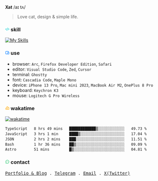 **Xat** /aɪ tʌ/

> Love cat, design & simple life.

### <img src="https://github.com/Xatloon/Xatloon/blob/main/MCSVG/code_line.svg?raw=true" alt="Skills" height="14px" width="14px" /> skill

[![My Skills](https://skillicons.dev/icons?i=figma,rust,ts,react,nextjs,vue,vite,nuxtjs,astro,tailwind&perline=10)](https://skillicons.dev)

### <img src="https://github.com/Xatloon/Xatloon/blob/main/MCSVG/device_line.svg?raw=true" alt="Use" height="14px" width="14px" /> use

- browser: `Arc`, `Firefox Developer Edition`, `Safari`
- editor: `Visual Studio Code`, `Zed`, `Cursor`
- terminal: `Ghostty`
- font: `Cascadia Code`, `Maple Mono`
- device: `iPhone 13 Pro`, `Mac mini 2023`, `MacBook Air M2`, `OnePlus 8 Pro`
- keyboard: `Keychron K3`
- mouse: `Logitech G Pro Wireless`

### <img src="https://github.com/Xatloon/Xatloon/blob/main/MCSVG/chart_bar_line.svg?raw=true" alt="WakaTime" height="14px" width="14px" /> wakatime 

[![wakatime](https://wakatime.com/badge/user/9663a00b-d845-4c8a-b13c-38d20391dbac.svg)](https://wakatime.com/@9663a00b-d845-4c8a-b13c-38d20391dbac)

<!--START_SECTION:waka-->

```txt
TypeScript   8 hrs 49 mins   ████████████▒░░░░░░░░░░░░   49.73 %
JavaScript   3 hrs 1 min     ████▒░░░░░░░░░░░░░░░░░░░░   17.04 %
JSON         2 hrs 2 mins    ███░░░░░░░░░░░░░░░░░░░░░░   11.51 %
Bash         1 hr 36 mins    ██▒░░░░░░░░░░░░░░░░░░░░░░   09.09 %
Astro        51 mins         █▒░░░░░░░░░░░░░░░░░░░░░░░   04.81 %
```

<!--END_SECTION:waka-->

### <img src="https://github.com/Xatloon/Xatloon/blob/main/MCSVG/chat_2_line.svg?raw=true" alt="Contact" height="14px" width="14px" /> contact

<samp>
  <a href="https://xat.sh">Portfolio & Blog</a> .
  <a href="https://t.me/Xat_0w0">Telegram</a> .
  <a href="mailto:i@xat.sh">Email</a> .
  <a href="https://x.com/Xat_0w0">X(Twitter)</a>
</samp>
